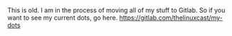 This is old. I am in the process of moving all of my stuff to Gitlab. So if you want to see my current dots, go here. https://gitlab.com/thelinuxcast/my-dots
